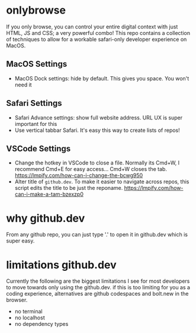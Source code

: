 # onlybrowse 

If you only browse, you can control your entire digital context with just HTML, JS and CSS; a very powerful combo! This repo contains a collection of techniques to allow for a workable safari-only developer experience on MacOS.

## MacOS Settings

- MacOS Dock settings: hide by default. This gives you space. You won't need it

## Safari Settings

- Safari Advance settings: show full website address. URL UX is super important for this
- Use vertical tabbar Safari. It's easy this way to create lists of repos!

## VSCode Settings

- Change the hotkey in VSCode to close a file. Normally its Cmd+W, I recommend Cmd+E for easy access... Cmd+W closes the tab. https://lmpify.com/how-can-i-change-the-bcwg950
- Alter title of `github.dev`. To make it easier to navigate across repos, this script edits the title to be just the reponame.  https://lmpify.com/how-can-i-make-a-tam-bzexzp0

# why github.dev

From any github repo, you can just type '.' to open it in github.dev which is super easy.

# limitations github.dev

Currently the following are the biggest limitations I see for most developers to move towards only using the github.dev. if this is too limiting for you as a coding experience, alternatives are github codespaces and bolt.new in the browser.

- no terminal
- no localhost
- no dependency types